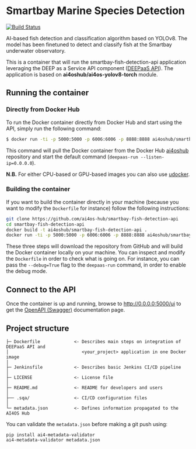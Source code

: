 # Smartbay Marine Species Detection
[![Build Status](https://jenkins.services.ai4os.eu/buildStatus/icon?job=AI4OS-hub/smartbay-fish-detection-api/main)](https://jenkins.services.ai4os.eu/job/AI4OS-hub/job/smartbay-fish-detection-api/job/main/)

AI-based fish detection and classification algorithm based on YOLOv8. The model has been finetuned to detect and classify fish at the Smartbay underwater observatory.

This is a container that will run the smartbay-fish-detection-api application leveraging the DEEP as a Service API component ([DEEPaaS API](https://github.com/ai4os/DEEPaaS)). The application is based on **ai4oshub/ai4os-yolov8-torch** module.

    
## Running the container

### Directly from Docker Hub

To run the Docker container directly from Docker Hub and start using the API, simply run the following command:

```bash
$ docker run -ti -p 5000:5000 -p 6006:6006 -p 8888:8888 ai4oshub/smartbay-fish-detection-api
```

This command will pull the Docker container from the Docker Hub [ai4oshub](https://hub.docker.com/u/ai4oshub/) repository and start the default command (`deepaas-run --listen-ip=0.0.0.0`).

**N.B.** For either CPU-based or GPU-based images you can also use [udocker](https://github.com/indigo-dc/udocker).

### Building the container

If you want to build the container directly in your machine (because you want to modify the `Dockerfile` for instance) follow the following instructions:
```bash
git clone https://github.com/ai4os-hub/smartbay-fish-detection-api
cd smartbay-fish-detection-api
docker build -t ai4oshub/smartbay-fish-detection-api .
docker run -ti -p 5000:5000 -p 6006:6006 -p 8888:8888 ai4oshub/smartbay-fish-detection-api
```

These three steps will download the repository from GitHub and will build the Docker container locally on your machine. You can inspect and modify the `Dockerfile` in order to check what is going on. For instance, you can pass the `--debug=True` flag to the `deepaas-run` command, in order to enable the debug mode.


## Connect to the API

Once the container is up and running, browse to http://0.0.0.0:5000/ui to get the [OpenAPI (Swagger)](https://www.openapis.org/) documentation page.


## Project structure
```
├─ Dockerfile             <- Describes main steps on integration of DEEPaaS API and
│                            <your_project> application in one Docker image
│
├─ Jenkinsfile            <- Describes basic Jenkins CI/CD pipeline
│
├─ LICENSE                <- License file
│
├─ README.md              <- README for developers and users
│
├── .sqa/                 <- CI/CD configuration files
│
└─ metadata.json          <- Defines information propagated to the AI4OS Hub
```

You can validate the `metadata.json` before making a git push using:
```shell
pip install ai4-metadata-validator
ai4-metadata-validator metadata.json
```
